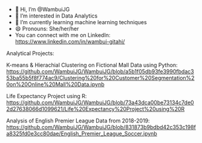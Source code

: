 - 👋 Hi, I’m @WambuiJG
- 👀 I’m interested in Data Analytics 
- 🌱 I’m currently learning machine learning techniques
- 😄 Pronouns: She/her/her
- You can connect with me on LinkedIn: https://www.linkedin.com/in/wambui-gitahi/

Analytical Projects:

K-means & Hierachial Clustering on Fictional Mall Data using Python: https://github.com/WambuiJG/WambuiJG/blob/a5b1f05db93fe3990fbdac353ba55b5f8f774ac9/Clustering%20for%20Customer%20Segmentation%20on%20Online%20Mall%20Data.ipynb

Life Expectancy Project using R: https://github.com/WambuiJG/WambuiJG/blob/73a43dca00be73134c7de02d27638066d1099621/Life%20Expectancy%20Project%20using%20R

Analysis of English Premier League Data from 2018-2019: 
https://github.com/WambuiJG/WambuiJG/blob/831873b9bdbd42c353c198fa8325fd0e3cc80dae/English_Premier_League_Soccer.ipynb
